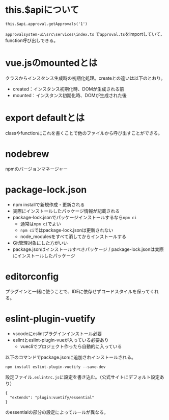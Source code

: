 # this.$apiについて

```
this.$api.approval.getApprovals('1')
```

`approvalsystem-ui\src\services\index.ts`
で`approval.ts`をimportしていて、function呼び出しできる。

# vue.jsのmountedとは

クラスからインスタンス生成時の初期化処理。createとの違いは以下のとおり。

- created：インスタンス初期化時、DOMが生成される前
- mounted：インスタンス初期化時、DOMが生成された後

# export defaultとは

classやfunctionにこれを書くことで他のファイルから呼び出すことができる。

# nodebrew

npmのバージョンマネージャー

# package-lock.json

- npm installで新規作成・更新される
- 実際にインストールしたパッケージ情報が記載される
- package-lock.jsonでパッケージインストールするなら`npm ci`
    - 通常は`npm ci`でよい
    - `npm ci`ではpackage-lock.jsonは更新されない
    - node_modulesをすべて消してからインストールする
- Git管理対象にした方がいい
- package.jsonはインストールすべきパッケージ / package-lock.jsonは実際にインストールしたパッケージ

# editorconfig

プラグインと一緒に使うことで、IDEに依存せずコードスタイルを保ってくれる。

# eslint-plugin-vuetify

- vscodeにeslintプラグインインストール必要
- eslintとeslint-plugin-vueが入っている必要あり
    - vuecliでプロジェクト作ったら自動的に入っている

以下のコマンドでpackage.jsonに追加されインストールされる。

```
npm install eslint-plugin-vuetify --save-dev
```

設定ファイル`.eslintrc.js`に設定を書き込む。（公式サイトにデフォルト設定あり）

```
{
  "extends": "plugin:vuetify/essential"
}
```

のessentialの部分の設定によってルールが異なる。